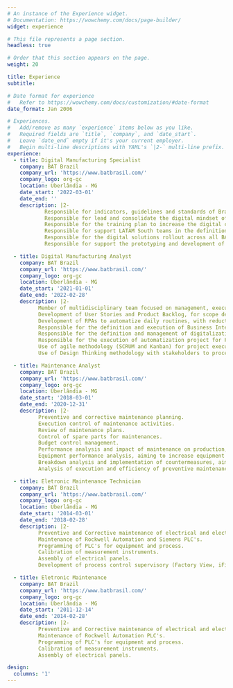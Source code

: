 ```yaml
---
# An instance of the Experience widget.
# Documentation: https://wowchemy.com/docs/page-builder/
widget: experience

# This file represents a page section.
headless: true

# Order that this section appears on the page.
weight: 20

title: Experience
subtitle:

# Date format for experience
#   Refer to https://wowchemy.com/docs/customization/#date-format
date_format: Jan 2006

# Experiences.
#   Add/remove as many `experience` items below as you like.
#   Required fields are `title`, `company`, and `date_start`.
#   Leave `date_end` empty if it's your current employer.
#   Begin multi-line descriptions with YAML's `|2-` multi-line prefix.
experience:
  - title: Digital Manufacturing Specialist
    company: BAT Brazil
    company_url: 'https://www.batbrasil.com/'
    company_logo: org-gc
    location: Uberlândia - MG
    date_start: '2022-03-01'
    date_end: ''
    description: |2-
            Responsible for indicators, guidelines and standards of Brazil factory's Digital Manufacturing area.
            Responsible for lead and consolidate the digital mindset of Brazil factory.
            Responsible for the training plan to increase the digital capabilities of employees.
            Responsible for support LATAM South teams in the definition of a roadmap for their digital transformation.
            Responsible for the digital solutions rollout across all BAT’s sites.
            Responsible for support the prototyping and development of digital solutions.

  - title: Digital Manufacturing Analyst
    company: BAT Brazil
    company_url: 'https://www.batbrasil.com/'
    company_logo: org-gc
    location: Uberlândia - MG
    date_start: '2021-01-01'
    date_end: '2022-02-28'
    description: |2-
          Member of multidisciplinary team focused on management, execution and prospection of innovation projects.
          Development of User Stories and Product Backlog, for scope definition of projects across manufacturing.
          Development of RPAs to automatize daily routines, with reduction of 40 hours per month of activities.
          Responsible for the definition and execution of Business Intelligence project for Human Resources area.
          Responsible for the definition and management of digitalization project for Production Planning area.
          Responsible for the execution of automatization project for Production Performance area.
          Use of agile methodology (SCRUM and Kanban) for project execution, and traditional (waterfall) for project management.
          Use of Design Thinking methodology with stakeholders to process mapping, problem definition and activities scope.

  - title: Maintenance Analyst
    company: BAT Brazil
    company_url: 'https://www.batbrasil.com/'
    company_logo: org-gc
    location: Uberlândia - MG
    date_start: '2018-03-01'
    date_end: '2020-12-31'
    description: |2-
          Preventive and corrective maintenance planning.
          Execution control of maintenance activities.
          Review of maintenance plans.
          Control of spare parts for maintenances.
          Budget control management.
          Performance analysis and impact of maintenance on production, aiming increase maintenance reliability.
          Equipment performance analysis, aiming to increase equipment productivity and efficiency.
          Breakdown analysis and implementation of countermeasures, aiming to eliminate equipment unavailability.
          Analysis of execution and efficiency of preventive maintenance orders.

  - title: Eletronic Maintenance Technician
    company: BAT Brazil
    company_url: 'https://www.batbrasil.com/'
    company_logo: org-gc
    location: Uberlândia - MG
    date_start: '2014-03-01'
    date_end: '2018-02-28'
    description: |2-
          Preventive and Corrective maintenance of electrical and electronic equipment.
          Maintenance of Rockwell Automation and Siemens PLC's.
          Programming of PLC's for equipment and process.
          Calibration of measurement instruments.
          Assembly of electrical panels.
          Development of process control supervisory (Factory View, iFix).

  - title: Eletronic Maintenance 
    company: BAT Brazil
    company_url: 'https://www.batbrasil.com/'
    company_logo: org-gc
    location: Uberlândia - MG
    date_start: '2011-12-14'
    date_end: '2014-02-28'
    description: |2-
          Preventive and Corrective maintenance of electrical and electronic equipment.
          Maintenance of Rockwell Automation PLC's.
          Programming of PLC's for equipment and process.
          Calibration of measurement instruments.
          Assembly of electrical panels.

design:
  columns: '1'
---
```

